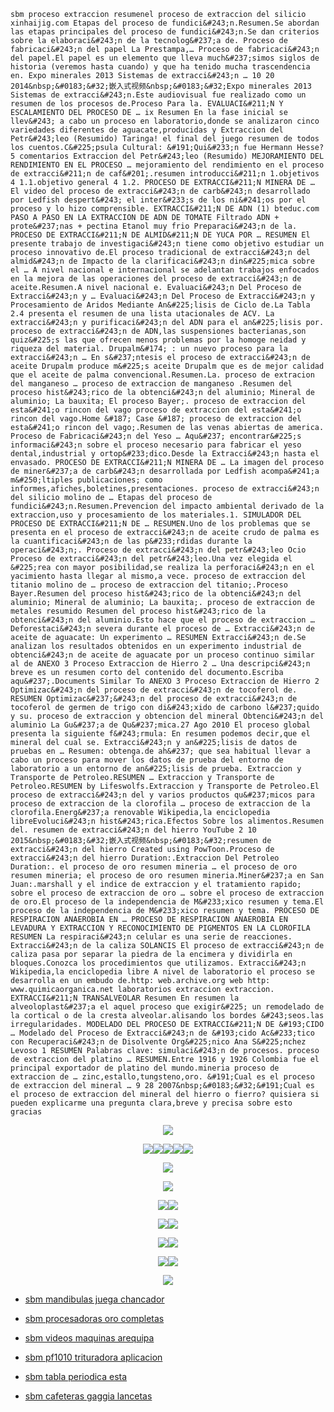 
```
sbm proceso extraccion resumenel proceso de extraccion del silicio xinhaijig.com Etapas del proceso de fundici&#243;n.Resumen.Se abordan las etapas principales del proceso de fundici&#243;n.Se dan criterios sobre la elaboraci&#243;n de la tecnolog&#237;a de. Proceso de fabricaci&#243;n del papel La Prestampa,… Proceso de fabricaci&#243;n del papel.El papel es un elemento que lleva much&#237;simos siglos de historia (veremos hasta cuando) y que ha tenido mucha trascendencia en. Expo minerales 2013 Sistemas de extracci&#243;n … 10 20 2014&nbsp;&#0183;&#32;嵌入式视频&nbsp;&#0183;&#32;Expo minerales 2013 Sistemas de extracci&#243;n.Este audiovisual fue realizado como un resumen de los procesos de.Proceso Para la. EVALUACI&#211;N Y ESCALAMIENTO DEL PROCESO DE … ix Resumen En la fase inicial se llev&#243; a cabo un proceso en laboratorio,donde se analizaron cinco variedades diferentes de aguacate,producidas y Extraccion del Petr&#243;leo (Resumido) Taringa! el final del juego resumen de todos los cuentos.C&#225;psula Cultural: &#191;Qui&#233;n fue Hermann Hesse? 5 comentarios Extraccion del Petr&#243;leo (Resumido) MEJORAMIENTO DEL RENDIMIENTO EN EL PROCESO … mejoramiento del rendimiento en el proceso de extracci&#211;n de caf&#201;.resumen introducci&#211;n 1.objetivos 4 1.1.objetivo general 4 1.2. PROCESO DE EXTRACCI&#211;N MINERA DE … El video del proceso de extracci&#243;n de carb&#243;n desarrollado por Ledfish despert&#243; el inter&#233;s de los ni&#241;os por el proceso y lo hizo comprensible. EXTRACCI&#211;N DE ADN (1) bteduc.com PASO A PASO EN LA EXTRACCION DE ADN DE TOMATE Filtrado ADN + prote&#237;nas + pectina Etanol muy frio Preparaci&#243;n de la. PROCESO DE EXTRACCI&#211;N DE ALMID&#211;N DE YUCA POR … RESUMEN El presente trabajo de investigaci&#243;n tiene como objetivo estudiar un proceso innovativo de.El proceso tradicional de extracci&#243;n del almid&#243;n de Impacto de la clarificaci&#243;n din&#225;mica sobre el … A nivel nacional e internacional se adelantan trabajos enfocados en la mejora de las operaciones del proceso de extracci&#243;n de aceite.Resumen.A nivel nacional e. Evaluaci&#243;n Del Proceso de Extracci&#243;n y … Evaluaci&#243;n Del Proceso de Extracci&#243;n y Procesamiento de Aridos Mediante An&#225;lisis de Ciclo de.La Tabla 2.4 presenta el resumen de una lista utacionales de ACV. La extracci&#243;n y purificaci&#243;n del ADN para el an&#225;lisis por. proceso de extracci&#243;n de ADN,las suspensiones bacterianas,son quiz&#225;s las que ofrecen menos problemas por la homoge neidad y riqueza del material. Drupalm&#174; : un nuevo proceso para la extracci&#243;n … En s&#237;ntesis el proceso de extracci&#243;n de aceite Drupalm produce m&#225;s aceite Drupalm que es de mejor calidad que el aceite de palma convencional.Resumen.La. proceso de extracion del manganeso … proceso de extraccion de manganeso .Resumen del proceso hist&#243;rico de la obtenci&#243;n del aluminio; Mineral de aluminio; La bauxita; El proceso Bayer;. proceso de extraccion del esta&#241;o rincon del vago proceso de extraccion del esta&#241;o rincon del vago.Home &#187; Case &#187; proceso de extraccion del esta&#241;o rincon del vago;.Resumen de las venas abiertas de america. Proceso de Fabricaci&#243;n del Yeso … Aqu&#237; encontrar&#225;s informaci&#243;n sobre el proceso necesario para fabricar el yeso dental,industrial y ortop&#233;dico.Desde la Extracci&#243;n hasta el envasado. PROCESO DE EXTRACCI&#211;N MINERA DE … La imagen del proceso de miner&#237;a de carb&#243;n desarrollada por Ledfish acompa&#241;a m&#250;ltiples publicaciones; como informes,afiches,boletines,presentaciones. proceso de extracci&#243;n del silicio molino de … Etapas del proceso de fundici&#243;n.Resumen.Prevencion del impacto ambiental derivado de la extraccion,uso y procesamiento de los materiales.1. SIMULADOR DEL PROCESO DE EXTRACCI&#211;N DE … RESUMEN.Uno de los problemas que se presenta en el proceso de extracci&#243;n de aceite crudo de palma es la cuantificaci&#243;n de las p&#233;rdidas durante la operaci&#243;n;. Proceso de extracci&#243;n del petr&#243;leo Ocio Proceso de extracci&#243;n del petr&#243;leo.Una vez elegida el &#225;rea con mayor posibilidad,se realiza la perforaci&#243;n en el yacimiento hasta llegar al mismo,a vece. proceso de extraccion del titanio molino de … proceso de extraccion del titanio;.Proceso Bayer.Resumen del proceso hist&#243;rico de la obtenci&#243;n del aluminio; Mineral de aluminio; La bauxita;. proceso de extraccion de metales resumido Resumen del proceso hist&#243;rico de la obtenci&#243;n del aluminio.Esto hace que el proceso de extraccion … Deforestaci&#243;n severa durante el proceso de … Extracci&#243;n de aceite de aguacate: Un experimento … RESUMEN Extracci&#243;n de.Se analizan los resultados obtenidos en un experimento industrial de obtenci&#243;n de aceite de aguacate por un proceso continuo similar al de ANEXO 3 Proceso Extraccion de Hierro 2 … Una descripci&#243;n breve es un resumen corto del contenido del documento.Escriba aqu&#237;.Documents Similar To ANEXO 3 Proceso Extraccion de Hierro 2 Optimizac&#243;n del proceso de extracci&#243;n de tocoferol de. RESUMEN Optimizac&#237;&#243;n del proceso de extracci&#243;n de tocoferol de germen de trigo con di&#243;xido de carbono l&#237;quido y su. proceso de extraccion y obtencion del mineral Obtenci&#243;n del aluminio La Gu&#237;a de Qu&#237;mica.27 Ago 2010 El proceso global presenta la siguiente f&#243;rmula: En resumen podemos decir,que el mineral del cual se. Extracci&#243;n y an&#225;lisis de datos de pruebas en … Resumen: obtenga.de ah&#237; que sea habitual llevar a cabo un proceso para mover los datos de prueba del entorno de laboratorio a un entorno de an&#225;lisis de prueba. Extraccion y Transporte de Petroleo.RESUMEN … Extraccion y Transporte de Petroleo.RESUMEN by Lifeswolfs.Extraccion y Transporte de Petroleo.El proceso de extracci&#243;n del y varios productos qu&#237;micos para proceso de extraccion de la clorofila … proceso de extraccion de la clorofila.Energ&#237;a renovable Wikipedia,la enciclopedia libreEvoluci&#243;n hist&#243;rica.Efectos Sobre los alimentos.Resumen del. resumen de extracci&#243;n del hierro YouTube 2 10 2015&nbsp;&#0183;&#32;嵌入式视频&nbsp;&#0183;&#32;resumen de extracci&#243;n del hierro Created using PowToon.Proceso de extracci&#243;n del hierro Duration:.Extraccion Del Petroleo Duration:. el proceso de oro resumen mineria … el proceso de oro resumen mineria; el proceso de oro resumen mineria.Miner&#237;a en San Juan:.marshall y el indice de extraccion y el tratamiento rapido; sobre el proceso de extraccion de oro … sobre el proceso de extraccion de oro.El proceso de la independencia de M&#233;xico resumen y tema.El proceso de la independencia de M&#233;xico resumen y tema. PROCESO DE RESPIRACION ANAEROBIA EN … PROCESO DE RESPIRACION ANAEROBIA EN LEVADURA Y EXTRACCION Y RECONOCIMIENTO DE PIGMENTOS EN LA CLOROFILA RESUMEN La respiraci&#243;n celular es una serie de reacciones. Extracci&#243;n de la caliza SOLANCIS El proceso de extracci&#243;n de caliza pasa por separar la piedra de la encimera y dividirla en bloques.Conozca los procedimientos que utilizamos. Extracci&#243;n Wikipedia,la enciclopedia libre A nivel de laboratorio el proceso se desarrolla en un embudo de.http: web.archive.org web http: www.quimicaorganica.net laboratorios extraccion extraccion. EXTRACCI&#211;N TRANSALVEOLAR Resumen En resumen la alveoloplast&#237;a el aquel proceso que exigir&#225; un remodelado de la cortical o de la cresta alveolar.alisando los bordes &#243;seos.las irregularidades. MODELADO DEL PROCESO DE EXTRACCI&#211;N DE &#193;CIDO … Modelado del Proceso de Extracci&#243;n de &#193;cido Ac&#233;tico con Recuperaci&#243;n de Disolvente Org&#225;nico Ana S&#225;nchez Levoso 1 RESUMEN Palabras clave: simulaci&#243;n de procesos. proceso de extraccion del platino … RESUMEN.Entre 1916 y 1926 Colombia fue el principal exportador de platino del mundo.mineria proceso de extraccion de … zinc,estallo,tungsteno,oro. &#191;Cual es el proceso de extraccion del mineral … 9 28 2007&nbsp;&#0183;&#32;&#191;Cual es el proceso de extraccion del mineral del hierro o fierro? quisiera si pueden explicarme una pregunta clara,breve y precisa sobre esto gracias 
```

<div align="center">

<a href="https://es-crusher.shibang-china.com/github&k=sbm+proceso+extraccion+resumen"><img src="https://static.shibang-china.com/es/crusher/logo.jpg"></a>

<a href="https://es-crusher.shibang-china.com/github&k=sbm+proceso+extraccion+resumen"><img src="https://static.shibang-china.com/es/crusher/index.jpg"></a><a href="https://es-crusher.shibang-china.com/material.htmlgithub&k=sbm+proceso+extraccion+resumen"><img src="https://static.shibang-china.com/es/crusher/material.jpg"></a><a href="https://es-crusher.shibang-china.com/application.htmlgithub&k=sbm+proceso+extraccion+resumen"><img src="https://static.shibang-china.com/es/crusher/application.jpg"></a><a href="https://es-crusher.shibang-china.com/aboutus.htmlgithub&k=sbm+proceso+extraccion+resumen"><img src="https://static.shibang-china.com/es/crusher/aboutus.jpg"></a><a href="https://es-crusher.shibang-china.com/contact.htmlgithub&k=sbm+proceso+extraccion+resumen"><img src="https://static.shibang-china.com/es/crusher/contact.jpg"></a>

<a href="https://es-crusher.shibang-china.com/github&k=sbm+proceso+extraccion+resumen"><img src="https://static.shibang-china.com/es/crusher/banner.jpg"></a>

<a href="https://swt.shibang-china.com/github&k=sbm+proceso+extraccion+resumen"><img src="https://static.shibang-china.com/es/crusher/text.jpg"></a>

<a href="https://swt.shibang-china.com/github&k=sbm+proceso+extraccion+resumen"><img src="https://static.shibang-china.com/es/crusher/chat.jpg"></a><a href="https://es-crusher.shibang-china.com/contact.htmlgithub&k=sbm+proceso+extraccion+resumen"><img src="https://static.shibang-china.com/es/crusher/message.jpg"></a>

<a href="https://es-crusher.shibang-china.com/products/pe.htmlgithub&k=sbm+proceso+extraccion+resumen"><img src="https://static.shibang-china.com/es/crusher/pe.jpg"></a><a href="https://es-crusher.shibang-china.com/products/pf.htmlgithub&k=sbm+proceso+extraccion+resumen"><img src="https://static.shibang-china.com/es/crusher/pf.jpg"></a>

<a href="https://es-crusher.shibang-china.com/products/hpt.htmlgithub&k=sbm+proceso+extraccion+resumen"><img src="https://static.shibang-china.com/es/crusher/hpt.jpg"></a><a href="https://es-crusher.shibang-china.com/products/vsi.htmlgithub&k=sbm+proceso+extraccion+resumen"><img src="https://static.shibang-china.com/es/crusher/vsi.jpg"></a>

<a href="https://es-crusher.shibang-china.com/products/klv.htmlgithub&k=sbm+proceso+extraccion+resumen"><img src="https://static.shibang-china.com/es/crusher/klv.jpg"></a><a href="https://es-crusher.shibang-china.com/products/portable.htmlgithub&k=sbm+proceso+extraccion+resumen"><img src="https://static.shibang-china.com/es/crusher/portable.jpg"></a>

<a href="https://swt.shibang-china.com/github&k=sbm+proceso+extraccion+resumen"><img src="https://static.shibang-china.com/es/crusher/case.jpg"></a>

</div>


* [sbm mandibulas juega chancador](sbm%20mandibulas%20juega%20chancador.md)

* [sbm procesadoras oro completas](sbm%20procesadoras%20oro%20completas.md)

* [sbm videos maquinas arequipa](sbm%20videos%20maquinas%20arequipa.md)

* [sbm pf1010 trituradora aplicacion](sbm%20pf1010%20trituradora%20aplicacion.md)

* [sbm tabla periodica esta](sbm%20tabla%20periodica%20esta.md)

* [sbm cafeteras gaggia lancetas](sbm%20cafeteras%20gaggia%20lancetas.md)